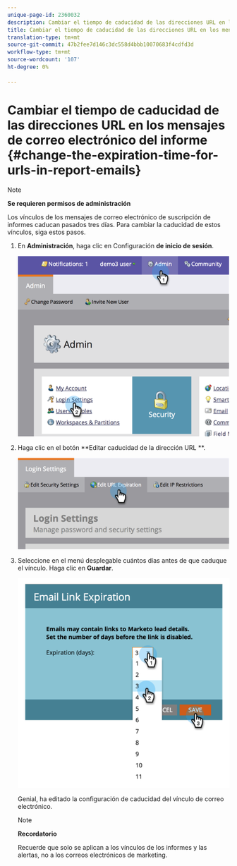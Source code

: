 ```yaml
---
unique-page-id: 2360032
description: Cambiar el tiempo de caducidad de las direcciones URL en los mensajes de correo electrónico del informe - Documentos de marketing - Documentación del producto
title: Cambiar el tiempo de caducidad de las direcciones URL en los mensajes de correo electrónico del informe
translation-type: tm+mt
source-git-commit: 47b2fee7d146c3dc558d4bbb10070683f4cdfd3d
workflow-type: tm+mt
source-wordcount: '107'
ht-degree: 0%

---
```



# Cambiar el tiempo de caducidad de las direcciones URL en los mensajes de correo electrónico del informe {#change-the-expiration-time-for-urls-in-report-emails}

>[!NOTE]
>
>**Se requieren permisos de administración**

Los vínculos de los mensajes de correo electrónico de suscripción de informes caducan pasados tres días. Para cambiar la caducidad de estos vínculos, siga estos pasos.

1. En **Administración**, haga clic en Configuración **de inicio de sesión**.

   ![](assets/image2014-9-16-14-3a44-3a57.png)

1. Haga clic en el botón **Editar caducidad de la dirección URL **.

   ![](assets/image2014-9-16-14-3a45-3a1.png)

1. Seleccione en el menú desplegable cuántos días antes de que caduque el vínculo. Haga clic en **Guardar**.

   ![](assets/image2014-9-16-14-3a45-3a5.png)

   Genial, ha editado la configuración de caducidad del vínculo de correo electrónico.

   >[!NOTE]
   >
   >**Recordatorio**
   >
   >
   >Recuerde que solo se aplican a los vínculos de los informes y las alertas, no a los correos electrónicos de marketing.

